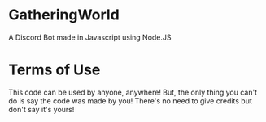 # GatheringWorld
A Discord Bot made in Javascript using Node.JS


# Terms of Use
This code can be used by anyone, anywhere! But, the only thing you can't do is say the code was made by you! There's no need to give credits but don't say it's yours!
